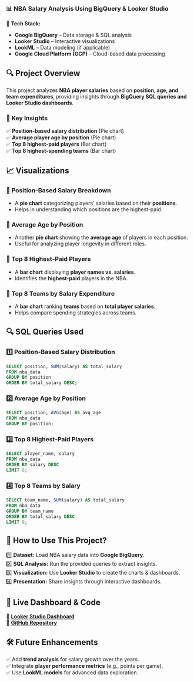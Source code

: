 ### 📊 **NBA Salary Analysis Using BigQuery & Looker Studio**  

🚀 **Tech Stack:**  
- **Google BigQuery** – Data storage & SQL analysis  
- **Looker Studio** – Interactive visualizations  
- **LookML** – Data modeling (if applicable)  
- **Google Cloud Platform (GCP)** – Cloud-based data processing  

## 🔍 **Project Overview**  
This project analyzes **NBA player salaries** based on **position, age, and team expenditures**, providing insights through **BigQuery SQL queries and Looker Studio dashboards**.  

### 🏀 **Key Insights**  
✅ **Position-based salary distribution** (Pie chart)  
✅ **Average player age by position** (Pie chart)  
✅ **Top 8 highest-paid players** (Bar chart)  
✅ **Top 8 highest-spending teams** (Bar chart)  

## 📈 **Visualizations**  

### 🎯 **Position-Based Salary Breakdown**  
- A **pie chart** categorizing players' salaries based on their **positions**.  
- Helps in understanding which positions are the highest-paid.  

### 🎯 **Average Age by Position**  
- Another **pie chart** showing the **average age** of players in each position.  
- Useful for analyzing player longevity in different roles.  

### 🎯 **Top 8 Highest-Paid Players**  
- A **bar chart** displaying **player names vs. salaries**.  
- Identifies the **highest-paid** players in the NBA.  

### 🎯 **Top 8 Teams by Salary Expenditure**  
- A **bar chart** ranking **teams** based on **total player salaries**.  
- Helps compare spending strategies across teams.  


## 🔍 **SQL Queries Used**  

### 1️⃣ **Position-Based Salary Distribution**  
```sql
SELECT position, SUM(salary) AS total_salary
FROM nba_data
GROUP BY position
ORDER BY total_salary DESC;
```

### 2️⃣ **Average Age by Position**  
```sql
SELECT position, AVG(age) AS avg_age
FROM nba_data
GROUP BY position;
```

### 3️⃣ **Top 8 Highest-Paid Players**  
```sql
SELECT player_name, salary
FROM nba_data
ORDER BY salary DESC
LIMIT 8;
```

### 4️⃣ **Top 8 Teams by Salary**  
```sql
SELECT team_name, SUM(salary) AS total_salary
FROM nba_data
GROUP BY team_name
ORDER BY total_salary DESC
LIMIT 8;
```

## 🚀 **How to Use This Project?**  
1️⃣ **Dataset:** Load NBA salary data into **Google BigQuery**.  
2️⃣ **SQL Analysis:** Run the provided queries to extract insights.  
3️⃣ **Visualization:** Use **Looker Studio** to create the charts & dashboards.  
4️⃣ **Presentation:** Share insights through interactive dashboards.  

## 📌 **Live Dashboard & Code**  
🔗 **[Looker Studio Dashboard](your_dashboard_link_here)**  
🔗 **[GitHub Repository](your_repo_link_here)**  

## 🛠 **Future Enhancements**  
✅ Add **trend analysis** for salary growth over the years.  
✅ Integrate **player performance metrics** (e.g., points per game).  
✅ Use **LookML models** for advanced data exploration.  
